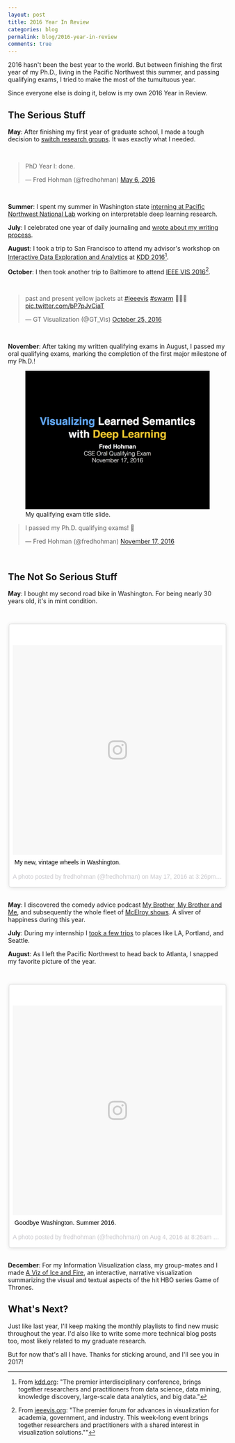 ```yaml
---
layout: post
title: 2016 Year In Review
categories: blog
permalink: blog/2016-year-in-review
comments: true
---
```


2016 hasn't been the best year to the world. But between finishing the first year of my Ph.D., living in the Pacific Northwest this summer, and passing qualifying exams, I tried to make the most of the tumultuous year.

<!--more-->

Since everyone else is doing it, below is my own 2016 Year in Review.

## The Serious Stuff

**May**: After finishing my first year of graduate school, I made a tough decision to [switch research groups][switch]. It was exactly what I needed.

&nbsp;
<blockquote class="twitter-tweet tw-align-center" data-lang="en"><p lang="en" dir="ltr">PhD Year I: done.</p>&mdash; Fred Hohman (@fredhohman) <a href="https://twitter.com/fredhohman/status/728667114047995904">May 6, 2016</a></blockquote> <script async src="//platform.twitter.com/widgets.js" charset="utf-8"></script>
&nbsp;

**Summer**: I spent my summer in Washington state [interning at Pacific Northwest National Lab][pnnl] working on interpretable deep learning research. 

**July**: I celebrated one year of daily journaling and [wrote about my writing process][journal].

**August**: I took a trip to San Francisco to attend my advisor's workshop on [Interactive Data Exploration and Analytics][idea] at [KDD 2016][kdd][^fn-kdd].

**October**: I then took another trip to Baltimore to attend [IEEE VIS 2016][vis][^fn-vis].

&nbsp;
<blockquote class="twitter-tweet tw-align-center" data-lang="en"><p lang="en" dir="ltr">past and present yellow jackets at <a href="https://twitter.com/hashtag/ieeevis?src=hash">#ieeevis</a> <a href="https://twitter.com/hashtag/swarm?src=hash">#swarm</a> 🐝🐝🐝 <a href="https://t.co/bP7pJvCiaT">pic.twitter.com/bP7pJvCiaT</a></p>&mdash; GT Visualization (@GT_Vis) <a href="https://twitter.com/GT_Vis/status/790991328612003840">October 25, 2016</a></blockquote> <script async src="//platform.twitter.com/widgets.js" charset="utf-8"></script>
&nbsp;

**November**: After taking my written qualifying exams in August, I passed my oral qualifying exams, marking the completion of the first major milestone of my Ph.D.!

<figure>
  <img class="single" src="/images/blog/quals-title.png" alt="My Qulaifying Exam Title Slide.">
  <figcaption>My qualifying exam title slide.</figcaption>
</figure>

<!-- &nbsp; -->
<blockquote class="twitter-tweet tw-align-center" data-lang="en"><p lang="en" dir="ltr">I passed my Ph.D. qualifying exams! 🙌</p>&mdash; Fred Hohman (@fredhohman) <a href="https://twitter.com/fredhohman/status/799312747867541505">November 17, 2016</a></blockquote> <script async src="//platform.twitter.com/widgets.js" charset="utf-8"></script>
&nbsp;

## The Not So Serious Stuff

**May**: I bought my second road bike in Washington. For being nearly 30 years old, it's in mint condition.

&nbsp;
<div style="max-width: 500px; margin: 0 auto">
<blockquote class="instagram-media" data-instgrm-captioned data-instgrm-version="7" style=" background:#FFF; border:0; border-radius:3px; box-shadow:0 0 1px 0 rgba(0,0,0,0.5),0 1px 10px 0 rgba(0,0,0,0.15); margin: 1px; max-width:658px; padding:0; width:99.375%; width:-webkit-calc(100% - 2px); width:calc(100% - 2px);"><div style="padding:8px;"> <div style=" background:#F8F8F8; line-height:0; margin-top:40px; padding:50.0% 0; text-align:center; width:100%;"> <div style=" background:url(data:image/png;base64,iVBORw0KGgoAAAANSUhEUgAAACwAAAAsCAMAAAApWqozAAAABGdBTUEAALGPC/xhBQAAAAFzUkdCAK7OHOkAAAAMUExURczMzPf399fX1+bm5mzY9AMAAADiSURBVDjLvZXbEsMgCES5/P8/t9FuRVCRmU73JWlzosgSIIZURCjo/ad+EQJJB4Hv8BFt+IDpQoCx1wjOSBFhh2XssxEIYn3ulI/6MNReE07UIWJEv8UEOWDS88LY97kqyTliJKKtuYBbruAyVh5wOHiXmpi5we58Ek028czwyuQdLKPG1Bkb4NnM+VeAnfHqn1k4+GPT6uGQcvu2h2OVuIf/gWUFyy8OWEpdyZSa3aVCqpVoVvzZZ2VTnn2wU8qzVjDDetO90GSy9mVLqtgYSy231MxrY6I2gGqjrTY0L8fxCxfCBbhWrsYYAAAAAElFTkSuQmCC); display:block; height:44px; margin:0 auto -44px; position:relative; top:-22px; width:44px;"></div></div> <p style=" margin:8px 0 0 0; padding:0 4px;"> <a href="https://www.instagram.com/p/BFhmqx_FtPi/" style=" color:#000; font-family:Arial,sans-serif; font-size:14px; font-style:normal; font-weight:normal; line-height:17px; text-decoration:none; word-wrap:break-word;" target="_blank">My new, vintage wheels in Washington.</a></p> <p style=" color:#c9c8cd; font-family:Arial,sans-serif; font-size:14px; line-height:17px; margin-bottom:0; margin-top:8px; overflow:hidden; padding:8px 0 7px; text-align:center; text-overflow:ellipsis; white-space:nowrap;">A photo posted by fredhohman (@fredhohman) on <time style=" font-family:Arial,sans-serif; font-size:14px; line-height:17px;" datetime="2016-05-17T22:26:03+00:00">May 17, 2016 at 3:26pm PDT</time></p></div></blockquote>
<script async defer src="//platform.instagram.com/en_US/embeds.js"></script>
</div>
&nbsp;

**May**: I discovered the comedy advice podcast [My Brother, My Brother and Me][mbmbam], and subsequently the whole fleet of [McElroy shows][mcelroy]. A sliver of happiness during this year.

**July**: During my internship I [took a few trips][trips] to places like LA, Portland, and Seattle.

**August**: As I left the Pacific Northwest to head back to Atlanta, I snapped my favorite picture of the year. 

&nbsp;
<div style="max-width: 500px; margin: 0 auto">
<blockquote class="instagram-media" data-instgrm-captioned data-instgrm-version="7" style=" background:#FFF; border:0; border-radius:3px; box-shadow:0 0 1px 0 rgba(0,0,0,0.5),0 1px 10px 0 rgba(0,0,0,0.15); margin: 1px; max-width:658px; padding:0; width:99.375%; width:-webkit-calc(100% - 2px); width:calc(100% - 2px);"><div style="padding:8px;"> <div style=" background:#F8F8F8; line-height:0; margin-top:40px; padding:50.0% 0; text-align:center; width:100%;"> <div style=" background:url(data:image/png;base64,iVBORw0KGgoAAAANSUhEUgAAACwAAAAsCAMAAAApWqozAAAABGdBTUEAALGPC/xhBQAAAAFzUkdCAK7OHOkAAAAMUExURczMzPf399fX1+bm5mzY9AMAAADiSURBVDjLvZXbEsMgCES5/P8/t9FuRVCRmU73JWlzosgSIIZURCjo/ad+EQJJB4Hv8BFt+IDpQoCx1wjOSBFhh2XssxEIYn3ulI/6MNReE07UIWJEv8UEOWDS88LY97kqyTliJKKtuYBbruAyVh5wOHiXmpi5we58Ek028czwyuQdLKPG1Bkb4NnM+VeAnfHqn1k4+GPT6uGQcvu2h2OVuIf/gWUFyy8OWEpdyZSa3aVCqpVoVvzZZ2VTnn2wU8qzVjDDetO90GSy9mVLqtgYSy231MxrY6I2gGqjrTY0L8fxCxfCBbhWrsYYAAAAAElFTkSuQmCC); display:block; height:44px; margin:0 auto -44px; position:relative; top:-22px; width:44px;"></div></div> <p style=" margin:8px 0 0 0; padding:0 4px;"> <a href="https://www.instagram.com/p/BIsRcIiAjBf/" style=" color:#000; font-family:Arial,sans-serif; font-size:14px; font-style:normal; font-weight:normal; line-height:17px; text-decoration:none; word-wrap:break-word;" target="_blank">Goodbye Washington. Summer 2016.</a></p> <p style=" color:#c9c8cd; font-family:Arial,sans-serif; font-size:14px; line-height:17px; margin-bottom:0; margin-top:8px; overflow:hidden; padding:8px 0 7px; text-align:center; text-overflow:ellipsis; white-space:nowrap;">A photo posted by fredhohman (@fredhohman) on <time style=" font-family:Arial,sans-serif; font-size:14px; line-height:17px;" datetime="2016-08-04T15:26:22+00:00">Aug 4, 2016 at 8:26am PDT</time></p></div></blockquote>
<script async defer src="//platform.instagram.com/en_US/embeds.js"></script>
</div>
&nbsp;

**December**: For my Information Visualization class, my group-mates and I made [A Viz of Ice and Fire][got], an interactive, narrative visualization summarizing the visual and textual aspects of the hit HBO series Game of Thrones.

## What's Next?

Just like last year, I'll keep making the monthly playlists to find new music throughout the year. I'd also like to write some more technical blog posts too, most likely related to my graduate research. 

But for now that's all I have. Thanks for sticking around, and I'll see you in 2017!

[^fn-kdd]: From [kdd.org][kdd]: "The premier interdisciplinary conference, brings together researchers and practitioners from data science, data mining, knowledge discovery, large-scale data analytics, and big data."

[^fn-vis]: From [ieeevis.org][vis]: "The premier forum for advances in visualization for academia, government, and industry. This week-long event brings together researchers and practitioners with a shared interest in visualization solutions.""

[switch]: http://fredhohman.com/blog/phd-year-i-the-switch "The Switch."
[pnnl]: http://fredhohman.com/blog/summer-internship-at-pnnl "PNNL Internship."
[journal]: http://fredhohman.com/blog/journaling-in-graduate-school "Journaling in Graduate School."
[kdd]: http://www.kdd.org/kdd2016/ "KDD 2016."
[idea]: http://poloclub.gatech.edu/idea2016/ "Interactive Data Exploration and Analytics Workshop."
[vis]: http://ieeevis.org/year/2016/info/vis-welcome/welcome "IEEE VIS 2016."
[mbmbam]: http://www.maximumfun.org/shows/my-brother-my-brother-and-me "My Brother, My Brother and Me."
[mcelroy]: http://mcelroyshows.com "McElory Shows."
[trips]: http://fredhohman.com/blog/pacific-northwest-summer-photos "Summer Trips."
[got]: http://fredhohman.com/projects/cs-7450-a-viz-of-ice-and-fire "A Viz of Ice and Fire."
